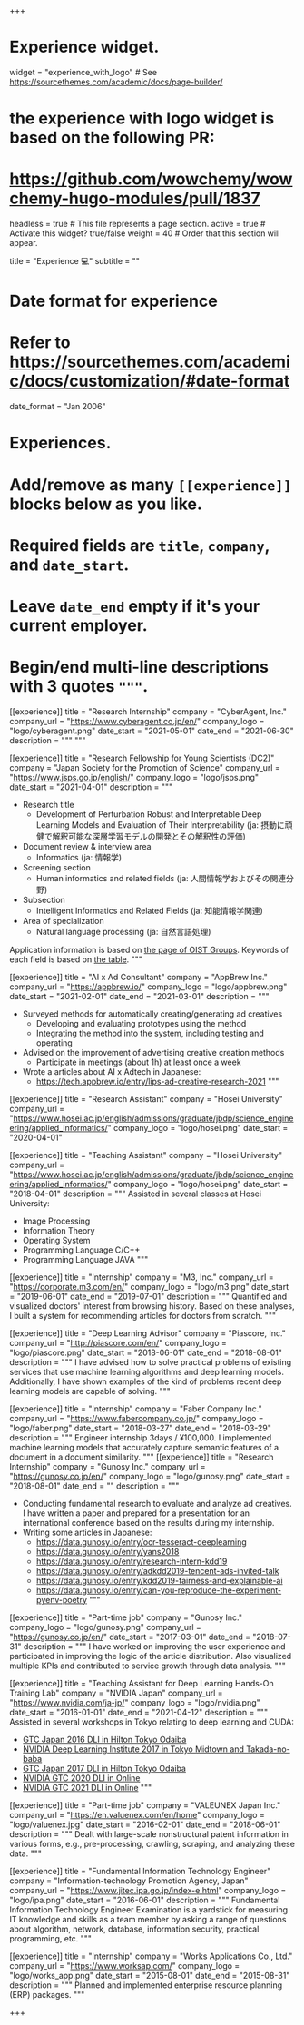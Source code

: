+++
# Experience widget.
widget = "experience_with_logo"  # See https://sourcethemes.com/academic/docs/page-builder/
# the experience with logo widget is based on the following PR:
# https://github.com/wowchemy/wowchemy-hugo-modules/pull/1837
headless = true  # This file represents a page section.
active = true  # Activate this widget? true/false
weight = 40  # Order that this section will appear.

title = "Experience 💻"
subtitle = ""

# Date format for experience
#   Refer to https://sourcethemes.com/academic/docs/customization/#date-format
date_format = "Jan 2006"

# Experiences.
#   Add/remove as many `[[experience]]` blocks below as you like.
#   Required fields are `title`, `company`, and `date_start`.
#   Leave `date_end` empty if it's your current employer.
#   Begin/end multi-line descriptions with 3 quotes `"""`.

[[experience]]
  title = "Research Internship"
  company = "CyberAgent, Inc."
  company_url = "https://www.cyberagent.co.jp/en/"
  company_logo = "logo/cyberagent.png"
  date_start = "2021-05-01"
  date_end = "2021-06-30"
  description = """
  """

[[experience]]
  title = "Research Fellowship for Young Scientists (DC2)"
  company = "Japan Society for the Promotion of Science"
  company_url = "https://www.jsps.go.jp/english/"
  company_logo = "logo/jsps.png"
  date_start = "2021-04-01"
  description = """
  - Research title
    - Development of Perturbation Robust and Interpretable Deep Learning Models and Evaluation of Their Interpretability (ja: 摂動に頑健で解釈可能な深層学習モデルの開発とその解釈性の評価)
  - Document review & interview area
    - Informatics (ja: 情報学)
  - Screening section
    - Human informatics and related fields (ja: 人間情報学およびその関連分野)
  - Subsection
    - Intelligent Informatics and Related Fields (ja: 知能情報学関連)
  - Area of specialization
    - Natural language processing (ja: 自然言語処理)
  
  Application information is based on [the page of OIST Groups](https://groups.oist.jp/ja/srs/forms-jsps-research-fellowship-young-scientist).
  Keywords of each field is based on [the table](https://www-kaken.jsps.go.jp/kaken1/keywordListEn.do).
  """

[[experience]]
  title = "AI x Ad Consultant"
  company = "AppBrew Inc."
  company_url = "https://appbrew.io/"
  company_logo = "logo/appbrew.png"
  date_start = "2021-02-01"
  date_end = "2021-03-01"
  description = """
  - Surveyed methods for automatically creating/generating ad creatives
    - Developing and evaluating prototypes using the method
    - Integrating the method into the system, including testing and operating
  - Advised on the improvement of advertising creative creation methods
    - Participate in meetings (about 1h) at least once a week
  - Wrote a articles about AI x Adtech in Japanese:
    - https://tech.appbrew.io/entry/lips-ad-creative-research-2021
  """

[[experience]]
  title = "Research Assistant"
  company = "Hosei University"
  company_url = "https://www.hosei.ac.jp/english/admissions/graduate/jbdp/science_engineering/applied_informatics/"
  company_logo = "logo/hosei.png"
  date_start = "2020-04-01"

[[experience]]
  title = "Teaching Assistant"
  company = "Hosei University"
  company_url = "https://www.hosei.ac.jp/english/admissions/graduate/jbdp/science_engineering/applied_informatics/"
  company_logo = "logo/hosei.png"
  date_start = "2018-04-01"
  description = """
  Assisted in several classes at Hosei University:
  - Image Processing
  - Information Theory
  - Operating System
  - Programming Language C/C++
  - Programming Language JAVA
  """

[[experience]]
  title = "Internship"
  company = "M3, Inc."
  company_url = "https://corporate.m3.com/en/"
  company_logo = "logo/m3.png"
  date_start = "2019-06-01"
  date_end = "2019-07-01"
  description = """
  Quantified and visualized doctors' interest from browsing history. Based on these analyses, I built a system for recommending articles for doctors from scratch.
  """

[[experience]]
  title = "Deep Learning Advisor"
  company = "Piascore, Inc."
  company_url = "http://piascore.com/en/"
  company_logo = "logo/piascore.png"
  date_start = "2018-06-01"
  date_end = "2018-08-01"
  description = """
  I have advised how to solve practical problems of existing services that use machine learning algorithms and deep learning models. Additionally, I have shown examples of the kind of problems recent deep learning models are capable of solving.
  """

[[experience]]
  title = "Internship"
  company = "Faber Company Inc."
  company_url = "https://www.fabercompany.co.jp/"
  company_logo = "logo/faber.png"
  date_start = "2018-03-27"
  date_end = "2018-03-29"
  description = """
  Engineer internship 3days / ¥100,000. I implemented machine learning models that accurately capture semantic features of a document in a document similarity.
  """
[[experience]]
  title = "Research Internship"
  company = "Gunosy Inc."
  company_url = "https://gunosy.co.jp/en/"
  company_logo = "logo/gunosy.png"
  date_start = "2018-08-01"
  date_end = ""
  description = """
  - Conducting fundamental research to evaluate and analyze ad creatives. I have written a paper and prepared for a presentation for an international conference based on the results during my internship.
  - Writing some articles in Japanese:
    - https://data.gunosy.io/entry/ocr-tesseract-deeplearning
    - https://data.gunosy.io/entry/yans2018
    - https://data.gunosy.io/entry/research-intern-kdd19
    - https://data.gunosy.io/entry/adkdd2019-tencent-ads-invited-talk
    - https://data.gunosy.io/entry/kdd2019-fairness-and-explainable-ai
    - https://data.gunosy.io/entry/can-you-reproduce-the-experiment-pyenv-poetry
  """

[[experience]]
  title = "Part-time job"
  company = "Gunosy Inc."
  company_logo = "logo/gunosy.png"
  company_url = "https://gunosy.co.jp/en/"
  date_start = "2017-03-01"
  date_end = "2018-07-31"
  description = """
  I have worked on improving the user experience and participated in improving the logic of the article distribution. Also visualized multiple KPIs and contributed to service growth through data analysis.
  """

[[experience]]
  title = "Teaching Assistant for Deep Learning Hands-On Training Lab"
  company = "NVIDIA Japan"
  company_url = "https://www.nvidia.com/ja-jp/"
  company_logo = "logo/nvidia.png"
  date_start = "2016-01-01"
  date_end = "2021-04-12"
  description = """
  Assisted in several workshops in Tokyo relating to deep learning and CUDA:
  - [GTC Japan 2016 DLI in Hilton Tokyo Odaiba](https://nvidia.connpass.com/event/39743/)
  - [NVIDIA Deep Learning Institute 2017 in Tokyo Midtown and Takada-no-baba](https://nvidia.connpass.com/event/54780/)
  - [GTC Japan 2017 DLI in Hilton Tokyo Odaiba](https://nvidia.connpass.com/event/68912/)
  - [NVIDIA GTC 2020 DLI in Online](https://nvidia.connpass.com/event/189637/)
  - [NVIDIA GTC 2021 DLI in Online](https://nvidia.connpass.com/event/208506/)
  """

[[experience]]
  title = "Part-time job"
  company = "VALEUNEX Japan Inc."
  company_url = "https://en.valuenex.com/en/home"
  company_logo = "logo/valuenex.jpg"
  date_start = "2016-02-01"
  date_end = "2018-06-01"
  description = """
  Dealt with large-scale nonstructural patent information in various forms, e.g., pre-processing, crawling, scraping, and analyzing these data.
  """

[[experience]]
  title = "Fundamental Information Technology Engineer"
  company = "Information-technology Promotion Agency, Japan"
  company_url = "https://www.jitec.ipa.go.jp/index-e.html"
  company_logo = "logo/ipa.png"
  date_start = "2016-06-01"
  description = """
  Fundamental Information Technology Engineer Examination is a yardstick for measuring IT knowledge and skills as a team member by asking a range of questions about algorithm, network, database, information security, practical programming, etc.
  """

[[experience]]
  title = "Internship"
  company = "Works Applications Co., Ltd."
  company_url = "https://www.worksap.com/"
  company_logo = "logo/works_app.png"
  date_start = "2015-08-01"
  date_end = "2015-08-31"
  description = """
  Planned and implemented enterprise resource planning (ERP) packages.
  """

+++
